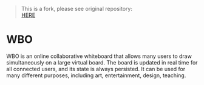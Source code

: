 > This is a fork, please see original repository:  
> [HERE](https://github.com/lovasoa/whitebophir)

# WBO

WBO is an online collaborative whiteboard that allows many users to draw simultaneously on a large virtual board.
The board is updated in real time for all connected users, and its state is always persisted. It can be used for many different purposes, including art, entertainment, design, teaching.
